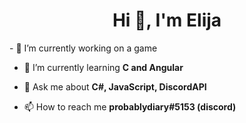 <h1 align="center">Hi 👋, I'm Elija</h1>
- 🔭 I’m currently working on a game

- 🌱 I’m currently learning **C and Angular**

- 💬 Ask me about **C#, JavaScript, DiscordAPI**

- 📫 How to reach me **probablydiary#5153 (discord)**
